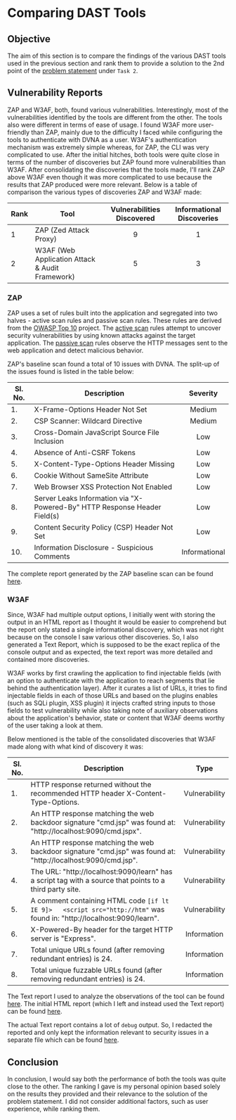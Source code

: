 # Comparing DAST Tools

## Objective

The aim of this section is to compare the findings of the various DAST tools used in the previous section and rank them to provide a solution to the 2nd point of the [problem statement](problem_statement.md) under `Task 2`.

## Vulnerability Reports

ZAP and W3AF, both, found various vulnerabilities. Interestingly, most of the vulnerabilities identified by the tools are different from the other. The tools also were different in terms of ease of usage. I found W3AF more user-friendly than ZAP, mainly due to the difficulty I faced while configuring the tools to authenticate with DVNA as a user. W3AF's authentication mechanism was extremely simple whereas, for ZAP, the CLI was very complicated to use. After the initial hitches, both tools were quite close in terms of the number of discoveries but ZAP found more vulnerabilities than W3AF. After consolidating the discoveries that the tools made, I'll rank ZAP above W3AF even though it was more complicated to use because the results that ZAP produced were more relevant. Below is a table of comparison the various types of discoveries ZAP and W3AF made:

| Rank | Tool                                            | Vulnerabilities Discovered | Informational Discoveries |
|------|-------------------------------------------------|:--------------------------:|:-------------------------:|
| 1    | ZAP (Zed Attack Proxy)                          |              9             |             1             |
| 2    | W3AF (Web Application Attack & Audit Framework) |              5             |             3             |

### ZAP

ZAP uses a set of rules built into the application and segregated into two halves - active scan rules and passive scan rules. These rules are derived from the [OWASP Top 10](https://owasp.org/www-project-top-ten/) project. The [active scan](https://www.zaproxy.org/docs/desktop/start/features/ascan/) rules attempt to uncover security vulnerabilities by using known attacks against the target application. The [passive scan](https://www.zaproxy.org/docs/desktop/start/features/pscan/) rules observe the HTTP messages sent to the web application and detect malicious behavior.

ZAP's baseline scan found a total of 10 issues with DVNA. The split-up of the issues found is listed in the table below:

| Sl. No. | Description                                                               |    Severity   |
|---------|---------------------------------------------------------------------------|:-------------:|
| 1.      | X-Frame-Options Header Not Set                                            |     Medium    |
| 2.      | CSP Scanner: Wildcard Directive                                           |     Medium    |
| 3.      | Cross-Domain JavaScript Source File Inclusion                             |      Low      |
| 4.      | Absence of Anti-CSRF Tokens                                               |      Low      |
| 5.      | X-Content-Type-Options Header Missing                                     |      Low      |
| 6.      | Cookie Without SameSite Attribute                                         |      Low      |
| 7.      | Web Browser XSS Protection Not Enabled                                    |      Low      |
| 8.      | Server Leaks Information via "X-Powered-By" HTTP Response Header Field(s) |      Low      |
| 9.      | Content Security Policy (CSP) Header Not Set                              |      Low      |
| 10.     | Information Disclosure - Suspicious Comments                              | Informational |

The complete report generated by the ZAP baseline scan can be found [here](https://github.com/ayushpriya10/dvna/blob/master/Task_Report/DAST%20Report/zap-report.html).

### W3AF

Since, W3AF had multiple output options, I initially went with storing the output in an HTML report as I thought it would be easier to comprehend but the report only stated a single informational discovery, which was not right because on the console I saw various other discoveries. So, I also generated a Text Report, which is supposed to be the exact replica of the console output and as expected, the text report was more detailed and contained more discoveries.

W3AF works by first crawling the application to find injectable fields (with an option to authenticate with the application to reach segments that lie behind the authentication layer). After it curates a list of URLs, it tries to find injectable fields in each of those URLs and based on the plugins enables (such as SQLi plugin, XSS plugin) it injects crafted string inputs to those fields to test vulnerability while also taking note of auxiliary observations about the application's behavior, state or content that W3AF deems worthy of the user taking a look at them.

Below mentioned is the table of the consolidated discoveries that W3AF made along with what kind of discovery it was:

| Sl. No. | Description                                                                                                            |      Type     |
|---------|------------------------------------------------------------------------------------------------------------------------|:-------------:|
| 1.      | HTTP response returned without the recommended HTTP header X-Content-Type-Options.                                     | Vulnerability |
| 2.      | An HTTP response matching the web backdoor signature "cmd.jsp" was found at: "http://localhost:9090/cmd.jspx".         | Vulnerability |
| 3.      | An HTTP response matching the web backdoor signature "cmd.jsp" was found at: "http://localhost:9090/cmd.jsp".          | Vulnerability |
| 4.      | The URL: "http://localhost:9090/learn" has a script tag with a source that points to a third party site.               | Vulnerability |
| 5.      | A comment containing HTML code `[if lt IE 9]>   <script src="http://htm"` was found in: "http://localhost:9090/learn". | Vulnerability |
| 6.      | X-Powered-By header for the target HTTP server is "Express".                                                           |  Information  |
| 7.      | Total unique URLs found (after removing redundant entries) is 24.                                                      |  Information  |
| 8.      | Total unique fuzzable URLs found (after removing redundant entries) is 24.                                             |  Information  |

The Text report I used to analyze the observations of the tool can be found [here](https://raw.githubusercontent.com/ayushpriya10/dvna/master/Task_Report/DAST%20Report/w3af-text-report). The initial HTML report (which I left and instead used the Text report) can be found [here](https://github.com/ayushpriya10/dvna/blob/master/Task_Report/DAST%20Report/w3af-html-report.html).

The actual Text report contains a lot of `debug` output. So, I redacted the reported and only kept the information relevant to security issues in a separate file which can be found [here](https://github.com/ayushpriya10/dvna/blob/master/Task_Report/DAST%20Report/w3af-text-report-no-debug).

## Conclusion

In conclusion, I would say both the performance of both the tools was quite close to the other. The ranking I gave is my personal opinion based solely on the results they provided and their relevance to the solution of the problem statement. I did not consider additional factors, such as user experience, while ranking them.
